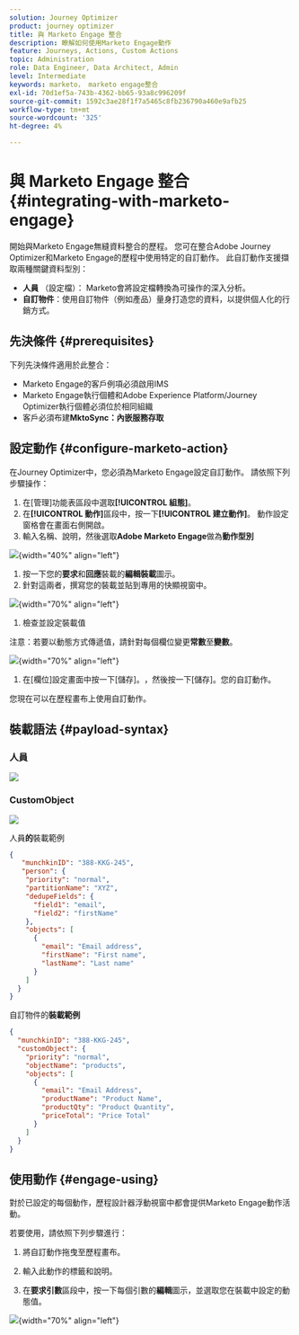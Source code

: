 ```yaml
---
solution: Journey Optimizer
product: journey optimizer
title: 與 Marketo Engage 整合
description: 瞭解如何使用Marketo Engage動作
feature: Journeys, Actions, Custom Actions
topic: Administration
role: Data Engineer, Data Architect, Admin
level: Intermediate
keywords: marketo， marketo engage整合
exl-id: 70d1ef5a-743b-4362-bb65-93a8c996209f
source-git-commit: 1592c3ae28f1f7a5465c8fb236790a460e9afb25
workflow-type: tm+mt
source-wordcount: '325'
ht-degree: 4%

---
```


# 與 Marketo Engage 整合 {#integrating-with-marketo-engage}

開始與Marketo Engage無縫資料整合的歷程。 您可在整合Adobe Journey Optimizer和Marketo Engage的歷程中使用特定的自訂動作。 此自訂動作支援擷取兩種關鍵資料型別：

* **人員** （設定檔）： Marketo會將設定檔轉換為可操作的深入分析。
* **自訂物件**：使用自訂物件（例如產品）量身打造您的資料，以提供個人化的行銷方式。

## 先決條件 {#prerequisites}

下列先決條件適用於此整合：

* Marketo Engage的客戶例項必須啟用IMS
* Marketo Engage執行個體和Adobe Experience Platform/Journey Optimizer執行個體必須位於相同組織
* 客戶必須布建&#x200B;**MktoSync：內嵌服務存取**

## 設定動作 {#configure-marketo-action}


在Journey Optimizer中，您必須為Marketo Engage設定自訂動作。 請依照下列步驟操作：

1. 在[管理]功能表區段中選取&#x200B;**[!UICONTROL 組態]**。
1. 在&#x200B;**[!UICONTROL 動作]**&#x200B;區段中，按一下&#x200B;**[!UICONTROL 建立動作]**。 動作設定窗格會在畫面右側開啟。
1. 輸入名稱、說明，然後選取&#x200B;**Adobe Marketo Engage**&#x200B;做為&#x200B;**動作型別**

![](assets/engage-customaction-creation.png){width="40%" align="left"}

1. 按一下您的&#x200B;**要求**&#x200B;和&#x200B;**回應**&#x200B;裝載的&#x200B;**編輯裝載**&#x200B;圖示。
1. 針對這兩者，撰寫您的裝載並貼到專用的快顯視窗中。

![](assets/engage-customaction-payload.png){width="70%" align="left"}

1. 檢查並設定裝載值

注意：若要以動態方式傳遞值，請針對每個欄位變更&#x200B;**常數**&#x200B;至&#x200B;**變數**。

![](assets/engage-customaction-payload-fields.png){width="70%" align="left"}

1. 在[欄位]設定畫面中按一下[儲存]。**&#x200B;**，然後按一下[儲存]。**&#x200B;**&#x200B;您的自訂動作。

您現在可以在歷程畫布上使用自訂動作。

## 裝載語法 {#payload-syntax}

### 人員

![](assets/payload-person.png)

### CustomObject

![](assets/payload-customobject.png)


人員&#x200B;**的**&#x200B;裝載範例

```json
{
   "munchkinID": "388-KKG-245",  
   "person": {
    "priority": "normal",
    "partitionName": "XYZ",
    "dedupeFields": {
      "field1": "email",
      "field2": "firstName"
    },
    "objects": [
      {
        "email": "Email address",
        "firstName": "First name",
        "lastName": "Last name"
      }
    ]
  }
}
```

自訂物件的&#x200B;**裝載範例**

```json
{
  "munchkinID": "388-KKG-245", 
  "customObject": {
    "priority": "normal",
    "objectName": "products",
    "objects": [
      {
        "email": "Email Address",
        "productName": "Product Name",
        "productQty": "Product Quantity",
        "priceTotal": "Price Total"
      }
    ]
  }
}
```


## 使用動作 {#engage-using}

對於已設定的每個動作，歷程設計器浮動視窗中都會提供Marketo Engage動作活動。

若要使用，請依照下列步驟進行：

1. 將自訂動作拖曳至歷程畫布。

1. 輸入此動作的標籤和說明。

1. 在&#x200B;**要求引數**&#x200B;區段中，按一下每個引數的&#x200B;**編輯**&#x200B;圖示，並選取您在裝載中設定的動態值。

![](assets/engage-use-canvas.png){width="70%" align="left"}

